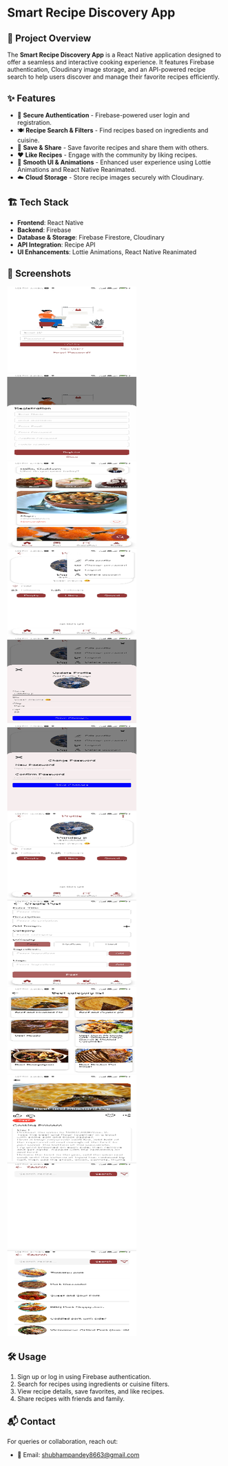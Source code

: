 
# Smart Recipe Discovery App


## 📌 Project Overview
The **Smart Recipe Discovery App** is a React Native application designed to offer a seamless and interactive cooking experience. It features Firebase authentication, Cloudinary image storage, and an API-powered recipe search to help users discover and manage their favorite recipes efficiently.

## ✨ Features

- 🔑 **Secure Authentication** - Firebase-powered user login and registration.
- 🍽️ **Recipe Search & Filters** - Find recipes based on ingredients and cuisine.
- 💾 **Save & Share** - Save favorite recipes and share them with others.
- ❤️ **Like Recipes** - Engage with the community by liking recipes.
- 🌟 **Smooth UI & Animations** - Enhanced user experience using Lottie Animations and React Native Reanimated.
- ☁️ **Cloud Storage** - Store recipe images securely with Cloudinary.

## 🏗️ Tech Stack

- **Frontend**: React Native
- **Backend**: Firebase
- **Database & Storage**: Firebase Firestore, Cloudinary
- **API Integration**: Recipe API
- **UI Enhancements**: Lottie Animations, React Native Reanimated

## 📸 Screenshots

<img src="./FoodHubApp/assets/img/1.jpg"  width="300" height="200">
<img src="./FoodHubApp/assets/img/2.jpg"  width="300" height="200">
<img src="./FoodHubApp/assets/img/3.jpg"  width="300" height="200">
<img src="./FoodHubApp/assets/img/4.jpg"  width="300" height="200">
<img src="./FoodHubApp/assets/img/5.jpg"  width="300" height="200">
<img src="./FoodHubApp/assets/img/6.jpg"  width="300" height="200">
<img src="./FoodHubApp/assets/img/7.jpg"  width="300" height="200">
<img src="./FoodHubApp/assets/img/8.jpg"  width="300" height="200">
<img src="./FoodHubApp/assets/img/9.jpg"  width="300" height="200">
<img src="./FoodHubApp/assets/img/10.jpg"  width="300" height="200">
<img src="./FoodHubApp/assets/img/11.jpg"  width="300" height="200">
<img src="./FoodHubApp/assets/img/12.jpg"  width="300" height="200">

## 🛠️ Usage

1. Sign up or log in using Firebase authentication.
2. Search for recipes using ingredients or cuisine filters.
3. View recipe details, save favorites, and like recipes.
4. Share recipes with friends and family.


## 📬 Contact
For queries or collaboration, reach out:
- 📧 Email: shubhampandey8663@gmail.com
